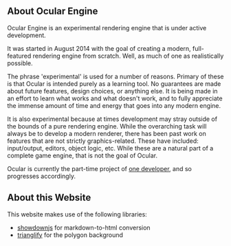 ## About Ocular Engine

Ocular Engine is an experimental rendering engine that is under active development.

It was started in August 2014 with the goal of creating a modern, full-featured rendering engine from scratch. Well, as much of one as realistically possible.

The phrase 'experimental' is used for a number of reasons. Primary of these is that Ocular is intended purely as a learning tool. No guarantees are made about future features, design choices, or anything else. It is being made in an effort to learn what works and what doesn't work, and to fully appreciate the immense amount of time and energy that goes into any modern engine.

It is also experimental because at times development may stray outside of the bounds of a pure rendering engine. While the overarching task will always be to develop a modern renderer, there has been past work on features that are not strictly graphics-related. These have included: input/output, editors, object logic, etc. While these are a natural part of a complete game engine, that is not the goal of Ocular.

Ocular is currently the part-time project of [one developer](http://www.vertexfragment.com/home/about.html), and so progresses accordingly.

## About this Website

This website makes use of the following libraries:

* [showdownjs](https://github.com/showdownjs/showdown) for markdown-to-html conversion
* [trianglify](https://github.com/qrohlf/trianglify) for the polygon background
